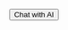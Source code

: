 <p align="center">
  <button onclick="openChatPopup()">Chat with AI</button>
</p>

<script>
  function openChatPopup() {
    let popup = window.open("https://your-username.github.io/ai-chatbot-ui/", "Chatbot", "width=400,height=600");
    if (!popup) {
      alert("Please allow pop-ups for this site!");
    }
  }
</script>
